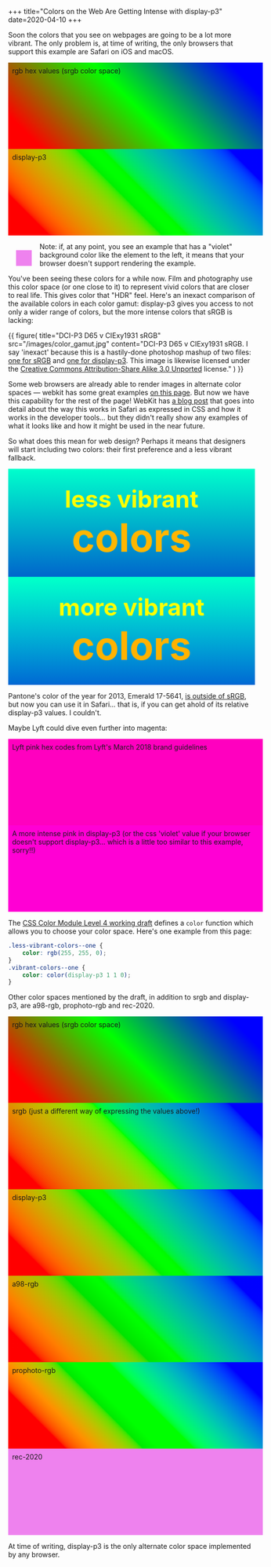 +++
title="Colors on the Web Are Getting Intense with display-p3"
date=2020-04-10
+++

<style type="text/css">
.gradient-block {
    width: 100%;
    height: 10rem;
    padding: 0.5rem;
    background: violet;
}
.gradient-0 {
    background: linear-gradient(45deg, #f00 10%, #0f0, #00f 90%);
}
.gradient-1 {
    background: linear-gradient(45deg, color(srgb 1 0 0) 10%, color(srgb 0 1 0), color(srgb 0 0 1) 90%);
}
.gradient-2 {
    background: linear-gradient(45deg, color(display-p3 1 0 0) 10%, color(display-p3 0 1 0), color(display-p3 0 0 1) 90%);
}
.gradient-3 {
    background: linear-gradient(45deg, color(a98-rgb 1 0 0) 10%, color(a98-rgb 0 1 0), color(a98-rgb 0 0 1) 90%);
}
.gradient-4 {
    background: linear-gradient(45deg, color(prophoto-rgb 1 0 0) 10%, color(prophoto-rgb 0 1 0), color(prophoto-rgb 0 0 1) 90%);
}
.gradient-5 {
    background: linear-gradient(45deg, color(rec-2020 1 0 0) 10%, color(rec-2020 0 1 0), color(rec-2020 0 0 1) 90%);
}

.example-broken {
    background: violet;
    height: 2rem;
    width: 2rem;
    margin: 1rem;
    float: left;
    display: inline-block;
}

.less-vibrant-colors, .vibrant-colors {
    font-family: -apple-system, BlinkMacSystemFont, 'Segoe UI', Roboto, Oxygen, Ubuntu, Cantarell, 'Open Sans', 'Helvetica Neue', sans-serif;
    padding: 2rem 0;
}
.less-vibrant-colors {
    background: linear-gradient(rgb(0, 255, 204), rgb(0, 102, 204));
}
.vibrant-colors {
    background: violet;
    background: linear-gradient(color(display-p3 0 1 0.8), color(display-p3 0 0.4 0.8));
}

.less-vibrant-colors--text, .vibrant-colors--text {
    color: violet;
    text-align: center;
    font-size: 3rem;
    font-weight: bold;
}
.less-vibrant-colors--one {
    color: rgb(255, 255, 0);
}
.vibrant-colors--one {
    color: color(display-p3 1 1 0);
}
.less-vibrant-colors--two {
    font-size: 5rem;
    color: rgb(255, 182.325, 0);
}
.vibrant-colors--two {
    font-size: 5rem;
    color: color(display-p3 1 0.715 0);
}

.vibrant-colors--text {
    color: violet;
    text-align: center;
    font-size: 3rem;
    font-weight: bold;
}
.vibrant-colors--one {
    color: color(display-p3 1 1 0);
}
.vibrant-colors--two {
    font-size: 5rem;
    color: color(display-p3 1 0.715 0);
}

.lyft-one {
    background-color: #ff00bf;
}
.lyft-two {
    background-color: color(display-p3 1 0.22 0.808)
}
</style>

Soon the colors that you see on webpages are going to be a lot more vibrant.  The only problem is, at time of writing, the only browsers that support this example are Safari on iOS and macOS.
<!-- more -->

<div class="gradient-block gradient-0">rgb hex values (srgb color space)</div>
<div class="gradient-block gradient-2">display-p3</div>

<div>
<div class="example-broken"></div>

Note:  if, at any point, you see an example that has a "violet" background color like the element to the left, it means that your browser doesn't support rendering the example.
</div>

You've been seeing these colors for a while now.  Film and photography use this color space (or one close to it) to represent vivid colors that are closer to real life.  This gives color that "HDR" feel. Here's an inexact comparison of the available colors in each color gamut:  display-p3 gives you access to not only a wider range of colors, but the more intense colors that sRGB is lacking:

{{ figure(
    title="DCI-P3 D65 v CIExy1931 sRGB"
    src="/images/color_gamut.jpg"
    content="DCI-P3 D65 v CIExy1931 sRGB.  I say 'inexact' because this is a hastily-done photoshop mashup of two files: <a href='https://commons.wikimedia.org/wiki/File:CIExy1931_sRGB_gamut_D65.png'>one for sRGB</a> and <a href='https://commons.wikimedia.org/wiki/File:DCI-P3_D65.svg'>one for display-p3</a>. This image is likewise licensed under the <a href='https://creativecommons.org/licenses/by-sa/3.0/deed.en'>Creative Commons Attribution-Share Alike 3.0 Unported</a> license."
) }}

Some web browsers are already able to render images in alternate color spaces — webkit has some great examples [on this page](https://webkit.org/blog-files/color-gamut/).  But now we have this capability for the rest of the page!  WebKit has [a blog post](https://webkit.org/blog/10042/wide-gamut-color-in-css-with-display-p3/) that goes into detail about the way this works in Safari as expressed in CSS and how it works in the developer tools… but they didn't really show any examples of what it looks like and how it might be used in the near future.

So what does this mean for web design? Perhaps it means that designers will start including two colors: their first preference and a less vibrant fallback.

<div class="less-vibrant-colors">
<div class="less-vibrant-colors--text less-vibrant-colors--one">less vibrant</div>
<div class="less-vibrant-colors--text less-vibrant-colors--two">colors</div>
</div>
<div class="vibrant-colors">
<div class="vibrant-colors--text vibrant-colors--one">more vibrant</div>
<div class="vibrant-colors--text vibrant-colors--two">colors</div>
</div>

Pantone's color of the year for 2013, Emerald 17-5641, [is outside of sRGB](hhttps://dot-color.com/2012/12/11/color-of-the-year-for-2013-falls-outside-srgb-gamut/), but now you can use it in Safari… that is, if you can get ahold of its relative display-p3 values. I couldn't.

Maybe Lyft could dive even further into magenta:

<div class="gradient-block lyft-one">Lyft pink hex codes from Lyft's March 2018 brand guidelines</div>
<div class="gradient-block lyft-two">A more intense pink in display-p3 (or the css 'violet' value if your browser doesn't support display-p3… which is a little too similar to this example, sorry!!)</div>

The [CSS Color Module Level 4 working draft](https://www.w3.org/TR/css-color-4/#predefined) defines a `color` function which allows you to choose your color space.  Here's one example from this page:

```css
.less-vibrant-colors--one {
    color: rgb(255, 255, 0);
}
.vibrant-colors--one {
    color: color(display-p3 1 1 0);
}
```

Other color spaces mentioned by the draft, in addition to srgb and display-p3, are a98-rgb, prophoto-rgb and rec-2020.

<div class="gradient-block gradient-0">rgb hex values (srgb color space)</div>
<div class="gradient-block gradient-1">srgb (just a different way of expressing the values above!)</div>
<div class="gradient-block gradient-2">display-p3</div>
<div class="gradient-block gradient-3">a98-rgb</div>
<div class="gradient-block gradient-4">prophoto-rgb</div>
<div class="gradient-block gradient-5">rec-2020</div>

At time of writing, display-p3 is the only alternate color space implemented by any browser.

